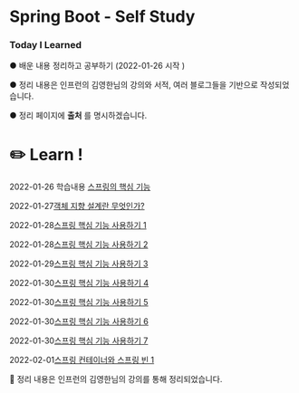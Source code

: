 <h1> Spring Boot - Self Study </h1> 
  <h3>Today I Learned </h3>

● 배운 내용 정리하고 공부하기 (2022-01-26 시작 )

● 정리 내용은 인프런의 김영한님의 강의와 서적, 여러 블로그들을 기반으로 작성되었습니다.

● 정리 페이지에 __출처__ 를 명시하겠습니다.

# ✏️ Learn ! 

2022-01-26 학습내용 [스프링의 핵심 기능](https://github.com/JustDoJeon/Spring-Core-Study/blob/master/TIL/Spring00.md)

2022-01-27[객체 지향 설계란 무엇인가?](https://github.com/JustDoJeon/Spring-Core-Study/blob/master/TIL/Spring01.md)

2022-01-28[스프링 핵심 기능 사용하기 1](https://github.com/JustDoJeon/Spring-Core-Study/blob/master/TIL/Spring02.md)

2022-01-28[스프링 핵심 기능 사용하기 2](https://github.com/JustDoJeon/Spring-Core-Study/blob/master/TIL/Spring03.md)

2022-01-29[스프링 핵심 기능 사용하기 3](https://github.com/JustDoJeon/Spring-Core-Study/blob/master/TIL/Spring04.md)

2022-01-30[스프링 핵심 기능 사용하기 4](https://github.com/JustDoJeon/Spring-Core-Study/blob/master/TIL/Spring05.md)

2022-01-30[스프링 핵심 기능 사용하기 5](https://github.com/JustDoJeon/Spring-Core-Study/blob/master/TIL/Spring06.md)

2022-01-30[스프링 핵심 기능 사용하기 6](https://github.com/JustDoJeon/Spring-Core-Study/blob/master/TIL/Spring07.md)

2022-01-30[스프링 핵심 기능 사용하기 7](https://github.com/JustDoJeon/Spring-Core-Study/blob/master/TIL/Spring08.md)

2022-02-01[스프링 컨테이너와 스프링 빈 1](https://github.com/JustDoJeon/Spring-Core-Study/blob/master/TIL/Spring09.md)


📕 정리 내용은 인프런의 김영한님의 강의를 통해 정리되었습니다.



